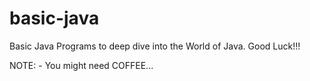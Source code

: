 # basic-java
Basic Java Programs to deep dive into the World of Java. Good Luck!!!

NOTE: - You might need COFFEE...
